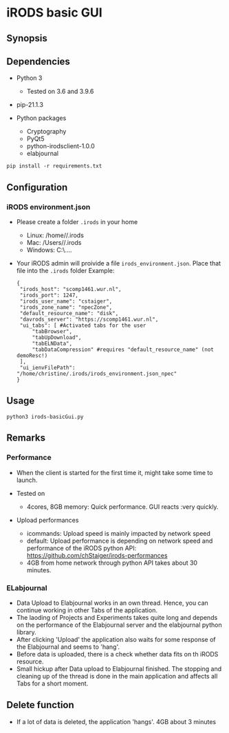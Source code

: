 # iRODS basic GUI
## Synopsis
## Dependencies
- Python 3
	- Tested on 3.6 and 3.9.6
- pip-21.1.3

- Python packages
	- Cryptography
	- PyQt5
	- python-irodsclient-1.0.0
	- elabjournal

```
pip install -r requirements.txt
```

## Configuration
### iRODS environment.json
- Please create a folder `.irods` in your home
   - Linux: /home/<username>/.irods
   - Mac: /Users/<username>/.irods
   - Windows: C:\\....

- Your iRODS admin will proivide a file `irods_environment.json`. Place that file into the `.irods` folder
   Example:
   ```
   {
	"irods_host": "scomp1461.wur.nl", 
	"irods_port": 1247, 
	"irods_user_name": "cstaiger", 
	"irods_zone_name": "npecZone", 
	"default_resource_name": "disk", 
	"davrods_server": "https://scomp1461.wur.nl", 
	"ui_tabs": [ #Activated tabs for the user
		"tabBrowser", 
		"tabUpDownload",
		"tabELNData", 
		"tabDataCompression" #requires "default_resource_name" (not demoResc!)
	], 
	"ui_ienvFilePath": "/home/christine/.irods/irods_environment.json_npec"
   }
   ```



## Usage
```
python3 irods-basicGui.py
```

## Remarks
### Performance

- When the client is started for the first time it, might take some time to launch.
- Tested on
	- 4cores, 8GB memory: Quick performance. GUI reacts :very quickly.

- Upload performances 
	- icommands: Upload speed is mainly impacted by network speed
	- default: Upload performance is depending on network speed and performance of the iRODS python API: https://github.com/chStaiger/irods-performances
	- 4GB from home network through python API takes about 30 minutes.	

### ELabjournal
- Data Upload to Elabjournal works in an own thread. Hence, you can continue working in other Tabs of the application.
- The laoding of Projects and Experiments takes quite long and depends on the performance of the Elabjournal server and the elabjournal python library.
- After clicking 'Upload' the application also waits for some response of the Elabjournal and seems to 'hang'.
- Before data is uploaded, there is a check whether data fits on th iRODS resource.
- Small hickup after Data upload to Elabjournal finished. The stopping and cleaning up of the thread is done in the main application and affects all Tabs for a short moment. 

## Delete function
- If a lot of data is deleted, the application 'hangs'. 4GB  about 3 minutes

